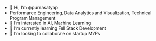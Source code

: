 - 👋 Hi, I’m @purnasatyap
- Performance Engineering, Data Analytics and Visualization, Technical Program Management
- 👀 I’m interested in AI, Machine Learning
- 🌱 I’m currently learning Full Stack Development
- 💞️ I’m looking to collaborate on startup MVPs

<!---
purnasatyap/purnasatyap is a ✨ special ✨ repository because its `README.md` (this file) appears on your GitHub profile.
You can click the Preview link to take a look at your changes.
--->
